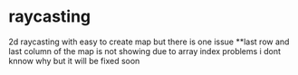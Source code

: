 # raycasting 
2d raycasting with easy to create map
but there is one issue **last row and last column of the map is not showing due to array index problems i dont knnow why but it will be fixed soon
